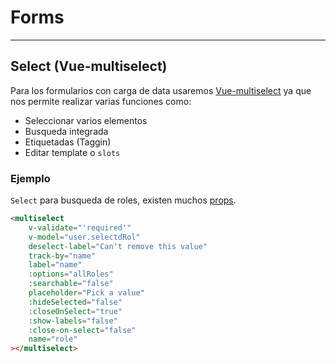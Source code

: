 # Forms
--------

## Select (Vue-multiselect)
Para los formularios con carga de data usaremos [Vue-multiselect](https://vue-multiselect.js.org/) ya que nos permite realizar varias funciones como:

- Seleccionar varios elementos
- Busqueda integrada
- Etiquetadas (Taggin)
- Editar template o `slots`

### Ejemplo

`Select` para busqueda de roles, existen muchos [props](https://vue-multiselect.js.org/#sub-props). 

```html
<multiselect
    v-validate="'required'"
    v-model="user.selectdRol"
    deselect-label="Can't remove this value"
    track-by="name"
    label="name"
    :options="allRoles"
    :searchable="false"
    placeholder="Pick a value"
    :hideSelected="false"
    :closeOnSelect="true"
    :show-labels="false"
    :close-on-select="false"
    name="role"
></multiselect>
```
